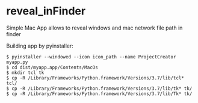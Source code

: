 # reveal_inFinder
Simple Mac App allows to reveal windows and mac network file path in finder

Building app by pyinstaller:
```console
$ pyinstaller --windowed --icon icon_path --name ProjectCreator myapp.py 
$ cd dist/myapp.app/Contents/MacOs
$ mkdir tcl tk
$ cp -R /Library/Frameworks/Python.framework/Versions/3.7/lib/tcl* tcl/
$ cp -R /Library/Frameworks/Python.framework/Versions/3.7/lib/tk* tk/
$ cp -R /Library/Frameworks/Python.framework/Versions/3.7/lib/Tk* tk/ 
```
